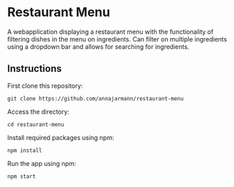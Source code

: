 # Restaurant Menu

A webapplication displaying a restaurant menu with the functionality of filtering dishes in the menu on ingredients. Can filter on multiple ingredients using a dropdown bar and allows for searching for ingredients.

## Instructions
First clone this repository:

    git clone https://github.com/annajarmann/restaurant-menu

Access the directory:

    cd restaurant-menu

Install required packages using npm:

    npm install

Run the app using npm:

    npm start
